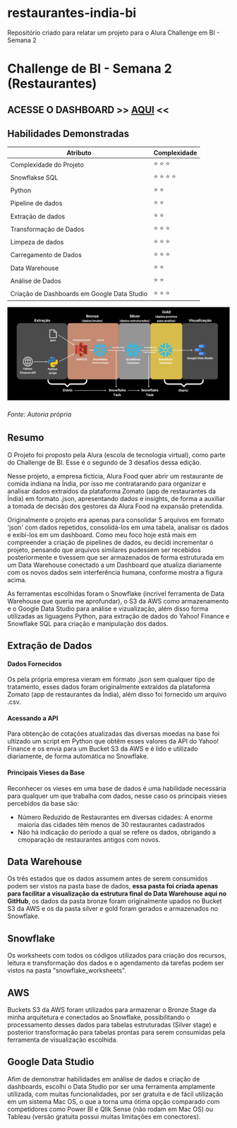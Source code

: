 # restaurantes-india-bi
Repositório criado para relatar um projeto para o Alura Challenge em BI - Semana 2
# Challenge de BI - Semana 2 (Restaurantes)

## ACESSE O DASHBOARD >> [AQUI](https://datastudio.google.com/reporting/a6749a13-527d-4dd7-83bf-5ac34b44d51f/page/p_0qnkgjd1tc "Projeto Alura Food") <<

## Habilidades Demonstradas

Atributo | Complexidade
-------- | ------------
Complexidade do Projeto | ⭐️ ⭐️ ⭐️ 
Snowflakse SQL | ⭐️ ⭐️ ⭐️ ⭐️ 
Python | ⭐️ ⭐️ 
Pipeline de dados | ⭐️ ⭐️ 
Extração de dados | ⭐️ ⭐️ 
Transformação de Dados | ⭐️ ⭐️ ⭐️ 
Limpeza de dados | ⭐️ ⭐️ ⭐️ 
Carregamento de Dados | ⭐️ ⭐️ ⭐️ 
Data Warehouse | ⭐️ ⭐️ 
Análise de Dados | ⭐️ ⭐️ 
Criação de Dashboards em Google Data Studio | ⭐️ ⭐️ ⭐️ 

![picture alt](https://github.com/brunompagani/challenge-bi-restaurantes-india/blob/b7e10d0bae0ff428d483e542cd5cb3c318dc91be/git%20resouces/arquitetura-final.png)
###### Fonte: Autoria própria

## Resumo

O Projeto foi proposto pela Alura (escola de tecnologia virtual), como parte do Challenge de BI. Esse é o segundo de 3 desafios dessa edição.

Nesse projeto, a empresa fictícia, Alura Food quer abrir um restaurante de comida indiana na Índia, por isso me contratarando para organizar e analisar dados extraídos da plataforma Zomato (app de restaurantes da Índia) em formato .json, apresentando dados e insights, de forma a auxiliar a tomada de decisão dos gestores da Alura Food na expansão pretendida.

Originalmente o projeto era apenas para consolidar 5 arquivos em formato 'json' com dados repetidos, consolidá-los em uma tabela, analisar os dados e exibí-los em um dashboard. Como meu foco hoje está mais em compreender a criação de pipelines de dados, eu decidi incrementar o projeto, pensando que arquivos similares pudessem ser recebidos posteriormente e tivessem que ser armazenados de forma estruturada em um Data Warehouse conectado a um Dashboard que atualiza diariamente com os novos dados sem interferência humana, conforme mostra a figura acima. 

As ferramentas escolhidas foram o Snowflake (incrível ferramenta de Data Warehouse que queria me aprofundar), o S3 da AWS como armazenamento e o Google Data Studio para análise e vizualização, além disso forma utilizadas as liguagens Python, para extração de dados do Yahoo! Finance e Snowflake SQL para criação e manipulação dos dados.

## Extração de Dados

#### Dados Fornecidos

Os pela própria empresa vieram em formato .json sem qualquer tipo de tratamento, esses dados foram originalmente extraídos da plataforma Zomato (app de restaurantes da Índia), além disso foi fornecido um arquivo .csv.

#### Acessando a API

Para obtenção de cotações atualizadas das diversas moedas na base foi ultizado um script em Python que obtêm esses valores da API do Yahoo! Finance e os envia para um Bucket S3 da AWS e é lido e utilizado diariamente, de forma automática no Snowflake.

#### Principais Vieses da Base

Reconhecer os vieses em uma base de dados é uma habilidade necessária para qualquer um que trabalha com dados, nesse caso os principais vieses percebidos da base são:

- Número Reduzido de Restaurantes em diversas cidades: A enorme maioria das cidades têm menos de 30 restaurantes cadastrados
- Não há indicação do período a qual se refere os dados, obrigando a cmoparação de restaurantes antigos com novos.

## Data Warehouse

Os três estados que os dados assumem antes de serem consumidos podem ser vistos na pasta base de dados, **essa pasta foi criada apenas para facilitar a visualização da estrutura final do Data Warehouse aqui no GitHub**, os dados da pasta bronze foram originalmente upados no Bucket S3 da AWS e os da pasta silver e gold foram gerados e armazenados no Snowflake.

## Snowflake

Os worksheets com todos os códigos utilizados para criação dos recursos, leitura e transformação dos dados e o agendamento da tarefas podem ser vistos na pasta "snowflake_worksheets".

## AWS
 
Buckets S3 da AWS foram utilizados para armazenar o Bronze Stage da minha arquitetura e conectados ao Snowflake, possibilitando o processamento desses dados para tabelas estruturadas (Silver stage) e posterior transformação para tabelas prontas para serem consumidas pela ferramenta de visualização escolhida.

## Google Data Studio

Afim de demonstrar habilidades em análise de dados e criação de dashboards, escolhi o Data Studio por ser uma ferramenta amplamente utilizada, com muitas funcionalidades, por ser gratuita e de fácil utilização em um sistema Mac OS, o que a torna uma ótima opção comparado com competidores como Power BI e Qlik Sense (não rodam em Mac OS) ou Tableau (versão gratuita possui muitas limitações em conectores).

